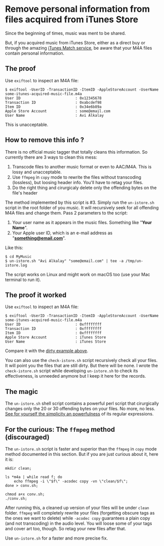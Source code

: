 # Remove personal information from files acquired from iTunes Store

Since the beginning of times, music was ment to be shared.

But, if you acquired music from iTunes Store, either as a direct buy or through the
amazing [iTunes Match service](http://www.apple.com/itunes/itunes-match/), be aware that
your M4A files contain personal information.

## The proof
Use ```exiftool``` to inspect an M4A file:

```console
$ exiftool -UserID -TransactionID -ItemID -AppleStoreAccount -UserName some-itunes-acquired-music-file.m4a
User ID                         : 0x12345678
Transaction ID                  : 0xabcdef98
Item ID                         : 0x34e6b89a
Apple Store Account             : some@email.com
User Name                       : Avi Alkalay
```

This is unacceptable.

## How to remove this info ?

There is no official music tagger that totally cleans this information. So currently there
are 3 ways to clean this mess:

1. Transcode files to another music format or even to AAC/M4A. This is lossy and unacceptable.
2. Use ```ffmpeg``` in ```copy``` mode to rewrite the files without transcoding (lossless), but loosing header info. You'll have to retag your files.
3. Do the right thing and cirurgicaly delete only the offending bytes on the file's header

The method implemented by this script is #3. Simply run the ```un-istore.sh``` script in
the root folder of you music. It will recursively seek for all offending M4A files and
change them. Pass 2 parameters to the script:

1. Your user name as it appears in the music files. Something like "**Your Name**".
2. Your Apple user ID, which is an e-mail address as "**something@email.com**".

Like this:

```console
$ cd MyMusic
$ un-istore.sh "Avi Alkalay" "some@email.com" | tee -a /tmp/un-istore.log
```

The script works on Linux and might work on macOS too (use your Mac terminal to run it).

## The proof it worked
Use ```exiftool``` to inspect an M4A file:

```console
$ exiftool -UserID -TransactionID -ItemID -AppleStoreAccount -UserName some-itunes-acquired-music-file.m4a
User ID                         : 0xffffffff
Transaction ID                  : 0xffffffff
Item ID                         : 0xffffffff
Apple Store Account             : iTunes Store
User Name                       : iTunes Store
```

Compare it with the [dirty example above](#the-proof).

You can also use the ```check-istore.sh``` script recursively check all your files. It
will point you the files that are still dirty. But there will be none. I wrote
the ```check-istore.sh``` script while developing ```un-istore.sh``` to check its
effectiveness, is unneeded anymore but I keep it here for the records.

## The magic

The ```un-istore.sh``` shell script contains a powerful perl script that cirurgically
changes only the 20 or 30 offending bytes on your files. No more, no less. [See for
yourself the simplicity an powerfulness](https://github.com/avibrazil/un-istore/blob/master/un-istore.sh)
of its regular expressions.

## For the curious: The ```ffmpeg``` method (discouraged)

The ```un-istore.sh``` script is faster and superior than the ```ffmpeg``` in ```copy```
mode method documented in this section. But if you are just curious about it, here it is:

```shell
mkdir clean;

ls *m4a | while read f; do
	echo ffmpeg -i \"$f\" -acodec copy -vn \"clean/$f\";
done > conv.sh;

chmod a+x conv.sh;
./conv.sh;
```

After running this, a cleaned up version of your files will be under ```clean``` folder.
```ffmpeg``` will completely rewrite your files (forgetting obscure tags as the ones
we want to delete) while ```-acodec copy``` guarantees a plain copy (and not transcoding) 
in the audio level. You will loose some of your tags and cover art too, though. So retag
your new files after that.

Use ```un-istore.sh``` for a faster and more precise fix.